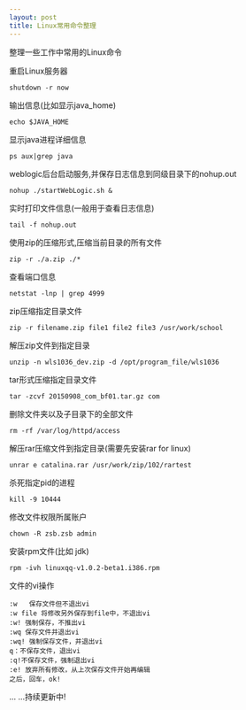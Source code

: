 ```yaml
---
layout: post
title: Linux常用命令整理
---
```


整理一些工作中常用的Linux命令

重启Linux服务器

	shutdown -r now

输出信息(比如显示java_home)

	echo $JAVA_HOME

显示java进程详细信息

	ps aux|grep java

weblogic后台启动服务,并保存日志信息到同级目录下的nohup.out

	nohup ./startWebLogic.sh &

实时打印文件信息(一般用于查看日志信息)

	tail -f nohup.out

使用zip的压缩形式,压缩当前目录的所有文件

	zip -r ./a.zip ./*

查看端口信息

	netstat -lnp | grep 4999

zip压缩指定目录文件

	zip -r filename.zip file1 file2 file3 /usr/work/school 

解压zip文件到指定目录

	unzip -n wls1036_dev.zip -d /opt/program_file/wls1036

tar形式压缩指定目录文件

	tar -zcvf 20150908_com_bf01.tar.gz com

删除文件夹以及子目录下的全部文件

	rm -rf /var/log/httpd/access

解压rar压缩文件到指定目录(需要先安装rar for linux)

	unrar e catalina.rar /usr/work/zip/102/rartest

杀死指定pid的进程

	kill -9 10444

修改文件权限所属账户

	chown -R zsb.zsb admin

安装rpm文件(比如 jdk)

	rpm -ivh linuxqq-v1.0.2-beta1.i386.rpm

文件的vi操作

	:w   保存文件但不退出vi 
	:w file 将修改另外保存到file中，不退出vi 
	:w! 强制保存，不推出vi
	:wq 保存文件并退出vi 
	:wq! 强制保存文件，并退出vi
	q：不保存文件，退出vi
	:q!不保存文件，强制退出vi 
	:e! 放弃所有修改，从上次保存文件开始再编辑
	之后，回车，ok!

... ...持续更新中!